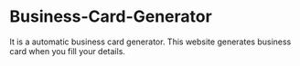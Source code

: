 # Business-Card-Generator
It is a automatic business card generator. This website generates business card when you fill your details.
